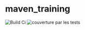 # maven_training
![Build Ci](https://github.com/laedmombo/maven_training/actions/workflows/build.yml/bagde.svg)
![couverture par les tests](https://app.codecov.io/gh/laedmombo/maven_training/main/branch/graph/bagde.svg?token=60a911a9-e55c-45a9-9329-e2666f0f918d)

